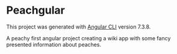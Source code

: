 # Peachgular

This project was generated with [Angular CLI](https://github.com/angular/angular-cli) version 7.3.8.

A peachy first angular project creating a wiki app with some fancy presented information about peaches.